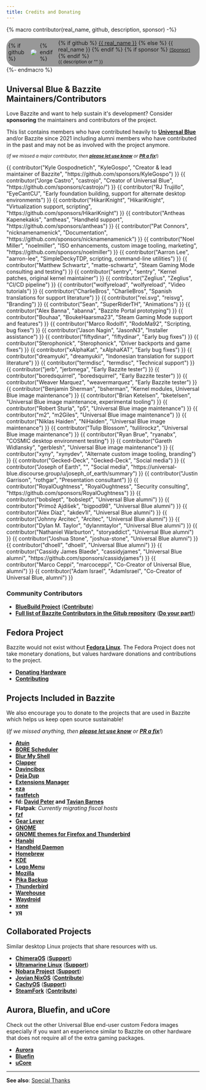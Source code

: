 ```yaml
---
title: Credits and Donating
---
```


{% macro contributor(real_name, github, description, sponsor) -%}
    <div style="
    display: inline-flex;
    flex-direction: row;
    gap: 0.5rem;
    align-items: center;
    background-color: #00000066;
    border-radius: 24px;
    padding: 0.3rem;
    padding-right: 0.4rem;
    min-width: 200px;"
    >
        {% if github %}
            <img
            src="https://github.com/{{ github }}.png?size=60" class="no-lightbox"
            loading="lazy"
            style="max-height:60px;
                border-radius: 24px;"
            >
        {% endif %}
        <div>
            {% if github %}
                <a href="https://github.com/{{ github }}">{{ real_name }}</a>
            {% else %}
                <span>{{ real_name }}</span>
            {% endif %}
            {% if sponsor %}
                <small><a href="{{ sponsor }}">(Sponsor)</a></small>
            {% endif %}
            <div><small>{{ description or "" }}</small></div>
        </div>
    </div>
{%- endmacro %}

## Universal Blue & Bazzite Maintainers/Contributors

Love Bazzite and want to help sustain it's development?  Consider **sponsoring** the maintainers and contributors of the project.

This list contains members who have contributed heavily to [**Universal Blue**](https://ublue.it) and/or Bazzite since 2021 including alumni members who have contributed in the past and may not be as involved with the project anymore.

<sub>(*If we missed a major contributor, then [**please let use know**](https://github.com/KyleGospo/docs.bazzite.gg/issues) or [**PR a fix**](https://github.com/KyleGospo/docs.bazzite.gg/blob/main/src/donations.md)!*)</sub>

<div style="display: flex; flex-wrap: wrap; gap: 0.3rem;">
{{ contributor("Kyle Gospodnetich", "KyleGospo", "Creator & lead maintainer of Bazzite", "https://github.com/sponsors/KyleGospo") }}
{{ contributor("Jorge Castro", "castrojo", "Creator of Universal Blue", "https://github.com/sponsors/castrojo/") }}
{{ contributor("RJ Trujillo", "EyeCantCU", "Early foundation building, support for alternate desktop environments") }}
{{ contributor("HikariKnight", "HikariKnight", "Virtualization support, scripting", "https://github.com/sponsors/HikariKnight") }}
{{ contributor("Antheas Kapenekakis", "antheas", "Handheld support", "https://github.com/sponsors/antheas") }}
{{ contributor("Pat Connors", "nicknamenamenick", "Documentation", "https://github.com/sponsors/nicknamenamenick") }}
{{ contributor("Noel Miller", "noelmiller", "ISO enhancements, custom image tooling, marketing", "https://github.com/sponsors/noelmiller") }}
{{ contributor("Aarron Lee", "aarron-lee", "SimpleDeckyTDP, scripting, command-line utilities") }}
{{ contributor("Matthew Schwartz", "matte-schwartz", "Steam Gaming Mode consulting and testing") }}
{{ contributor("sentry", "sentry", "Kernel patches, original kernel maintainer") }}
{{ contributor("Zeglius", "Zeglius", "CI/CD pipeline") }}
{{ contributor("wolfyreload", "wolfyreload", "Video tutorials") }}
{{ contributor("CharlieBros", "CharlieBros", "Spanish translations for support literature") }}
{{ contributor("rei.svg", "reisvg", "Branding") }}
{{ contributor("Sean", "SuperRiderTH", "Animations") }}
{{ contributor("Alex Banna", "abanna", "Bazzite Portal prototyping") }}
{{ contributor("Bouhaa", "BoukeHaarsma23", "Steam Gaming Mode support and features") }}
{{ contributor("Marco Rodolfi", "RodoMa92", "Scripting, bug fixes") }}
{{ contributor("Jason Nagin", "JasonN3", "Installer assistance") }}
{{ contributor("fiftydinar", "fiftydinar", "Early bug fixes") }}
{{ contributor("Sterophonick", "Sterophonick", "Driver backports and game fixes") }}
{{ contributor("xAlphaKat", "xAlphaKAT", "Early bug fixes") }}
{{ contributor("dreamyuki", "dreamyukii", "Indonesian translation for support literature") }}
{{ contributor("termdisc", "termdisc", "Technical support") }}
{{ contributor("jerb", "jerbmega", "Early Bazzite tester") }}
{{ contributor("boredsquirrel", "boredsquirrel", "Early Bazzite tester") }}
{{ contributor("Weaver Marquez", "weavermarquez", "Early Bazzite tester") }}
{{ contributor("Benjamin Sherman", "bsherman", "Kernel modules, Universal Blue image maintenance") }}
{{ contributor("Brian Ketelsen", "bketelsen", "Universal Blue image maintenance, experimental tooling") }}
{{ contributor("Robert Sturla", "p5", "Universal Blue image maintenance") }}
{{ contributor("m2", "m2Giles", "Universal Blue image maintenance") }}
{{ contributor("Niklas Haiden", "NiHaiden", "Universal Blue image maintenance") }}
{{ contributor("Tulip Blossom", "tulilirockz", "Universal Blue image maintenance") }}
{{ contributor("Ryan Brue", "ryanabx", "COSMIC desktop environment testing") }}
{{ contributor("Gareth Widlansky", "gerblesh", "Universal Blue image maintenance") }}
{{ contributor("xyny", "xynydev", "Alternate custom image tooling, branding") }}
{{ contributor("Gecked-Deck", "Gecked-Deck", "Social media") }}
{{ contributor("Joseph of Earth", "", "Social media", "https://universal-blue.discourse.group/u/joseph_of_earth/summary") }}
{{ contributor("Justin Garrison", "rothgar", "Presentation consultant") }}
{{ contributor("RoyalOughtness", "RoyalOughtness", "Security consulting", "https://github.com/sponsors/RoyalOughtness") }}
{{ contributor("bobslept", "bobslept", "Universal Blue alumni") }}
{{ contributor("Primož Ajdišek", "bigpod98", "Universal Blue alumni") }}
{{ contributor("Alex Díaz", "akdev1l", "Universal Blue alumni") }}
{{ contributor("Johnny Arcitec", "Arcitec", "Universal Blue alumni") }}
{{ contributor("Dylan M. Taylor", "dylanmtaylor", "Universal Blue alumni") }}
{{ contributor("Nathaniel Warburton", "storyaddict", "Universal Blue alumni") }}
{{ contributor("Joshua Stone", "joshua-stone", "Universal Blue alumni") }}
{{ contributor("dhoell", "dhoell", "Universal Blue alumni") }}
{{ contributor("Cassidy James Blaede", "cassidyjames", "Universal Blue alumni", "https://github.com/sponsors/cassidyjames") }}
{{ contributor("Marco Ceppi", "marcoceppi", "Co-Creator of Universal Blue, alumni") }}
{{ contributor("Adam Israel", "AdamIsrael", "Co-Creator of Universal Blue, alumni") }}
</div>

### Community Contributors
- [**BlueBuild Project**](https://blue-build.org/) ([**Contribute**](https://blue-build.org/learn/contributing/))
- [**Full list of Bazzite Contributors in the Gitub repository**](https://github.com/ublue-os/bazzite/graphs/contributors) ([**Do your part!**](https://docs.bazzite.gg/CONTRIBUTE/))

## Fedora Project

Bazzite would not exist without [**Fedora Linux**](https://fedoraproject.org/).  The Fedora Project does not take monetary donations, but values hardware donations and contributions to the project.

- [**Donating Hardware**](https://fedoraproject.org/wiki/Donations)
- [**Contributing**](https://fedoraproject.org/wiki/Contribute)

## Projects Included in Bazzite

We also encourage you to donate to the projects that are used in Bazzite which helps us keep open source sustainable!

(*If we missed anything, then [**please let use know**](https://github.com/KyleGospo/docs.bazzite.gg/issues) or [**PR a fix**](https://github.com/KyleGospo/docs.bazzite.gg/blob/main/src/donations.md)!*)

- [**Atuin**](https://github.com/sponsors/atuinsh)
- [**BORE Scheduler**](https://ko-fi.com/firelzrd)
- [**Blur My Shell**](https://github.com/sponsors/aunetx)
- [**Clapper**](https://liberapay.com/Clapper)
- [**Davincibox**](https://ko-fi.com/akzel94)
- [**Deja Dup**](https://liberapay.com/DejaDup)
- [**Extensions Manager**](https://github.com/sponsors/mjakeman)
- [**eza**](https://github.com/sponsors/cafkafk)
- [**fastfetch**](https://github.com/sponsors/LinusDierheimer)
- **fd: [David Peter](https://github.com/sponsors/sharkdp) and [Tavian Barnes](https://github.com/sponsors/tavianator)**
- **Flatpak**: *Currently migrating fiscal hosts*
- [**fzf**](https://github.com/sponsors/junegunn)
- [**Gear Lever**](https://ko-fi.com/mijorus)
- [**GNOME**](https://www.gnome.org/donate/)
- [**GNOME themes for Firefox and Thunderbird**](https://www.patreon.com/rafaelmardojai)
- [**Hanabi**](https://ko-fi.com/jeffshee)
- [**Handheld Daemon**](https://github.com/sponsors/antheas)
- [**Homebrew**](https://github.com/Homebrew/brew#donations)
- [**KDE**](https://kde.org/donate/)
- [**Logo Menu**](https://github.com/sponsors/Aryan20)
- [**Mozilla**](https://foundation.mozilla.org/en/?form=donate&gad_source=1)
- [**Pika Backup**](https://opencollective.com/pika-backup)
- [**Thunderbird**](https://www.thunderbird.net/en-US/donate/)
- [**Warehouse**](https://ko-fi.com/heliguy)
- [**Waydroid**](https://opencollective.com/waydroid/donate)
- [**xone**](https://www.paypal.com/donate?hosted_button_id=BWUECKFDNY446)
- [**yq**](https://github.com/sponsors/mikefarah)

## Collaborated Projects

Similar desktop Linux projects that share resources with us.

- [**ChimeraOS**](https://chimeraos.org/) ([**Support**](https://opencollective.com/chimeraos/donate))
- [**Ultramarine Linux**](https://ultramarine-linux.org/) ([**Support**](https://github.com/sponsors/FyraLabs))
- [**Nobara Project**](https://nobaraproject.org/download-nobara/) ([**Support**](https://www.patreon.com/gloriouseggroll))
- [**Jovian NixOS**](https://jovian-experiments.github.io/Jovian-NixOS/) ([**Contribute**](https://github.com/Jovian-Experiments/Jovian-NixOS/blob/development/CONTRIBUTING.md))
- [**CachyOS**](https://cachyos.org/) ([**Support**](https://www.patreon.com/CachyOS))
- [**SteamFork**](https://wiki.steamfork.org/) ([**Contribute**](https://github.com/SteamFork#support))

## Aurora, Bluefin, and uCore

Check out the other Universal Blue end-user custom Fedora images especially if you want an experience similar to Bazzite on other hardware that does not require all of the extra gaming packages.

- [**Aurora**](https://getaurora.dev/)
- [**Bluefin**](https://projectbluefin.io/)
- [**uCore**](https://projectucore.io)

<hr>

**See also**: [Special Thanks](https://github.com/ublue-os/bazzite/blob/main/README.md#special-thanks)

